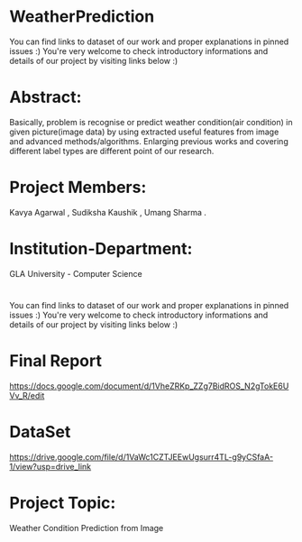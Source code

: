 # WeatherPrediction
You can find links to dataset of our work and proper explanations in pinned issues :) You're very welcome to check introductory informations and details of our project by visiting links below :)

# Abstract:
Basically, problem is recognise or predict weather condition(air condition) in given picture(image data) by using extracted useful features from image and advanced methods/algorithms. Enlarging previous works and covering different label types are different point of our research.

# Project Members:
 Kavya Agarwal ,
 Sudiksha Kaushik ,
 Umang Sharma .
 # Institution-Department: 
 GLA University - Computer Science
# 
You can find links to dataset of our work and proper explanations in pinned issues :) You're very welcome to check introductory informations and details of our project by visiting links below :)
# Final Report
  https://docs.google.com/document/d/1VheZRKp_ZZg7BidROS_N2gTokE6UVv_R/edit
# DataSet 
 https://drive.google.com/file/d/1VaWc1CZTJEEwUgsurr4TL-g9yCSfaA-1/view?usp=drive_link
# Project Topic:
Weather Condition Prediction from Image

 

